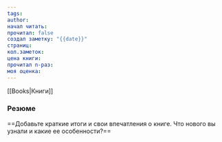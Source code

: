 ```yaml
---
tags: 
author: 
начал читать: 
прочитал: false
создал заметку: "{{date}}"
страниц: 
кол.заметок: 
цена книги: 
прочитал n-раз: 
моя оценка:
---
```

[[Books|Книги]]
### Резюме
==Добавьте краткие итоги и свои впечатления о книге. Что нового вы узнали и какие ее особенности?==

